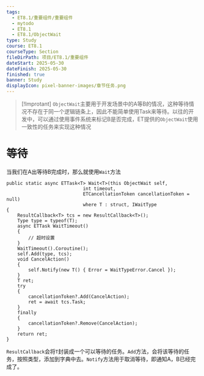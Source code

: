 ```yaml
---
tags:
  - ET8.1/重要组件/重要组件
  - mytodo
  - ET8.1
  - ET8.1/ObjectWait
type: Study
course: ET8.1
courseType: Section
fileDirPath: 项目/ET8.1/重要组件
dateStart: 2025-05-30
dateFinish: 2025-05-30
finished: true
banner: Study
displayIcon: pixel-banner-images/章节任务.png
---
```

>[!Improtant]
> `ObjectWait`主要用于开发场景中的A等B的情况，这种等待情况不存在于同一个逻辑链条上，因此不能简单使用Task来等待。以往的开发中，可以通过使用事件系统来标记B是否完成，ET提供的`ObjectWait`使用一致性的任务来实现这种情况

# 等待
当我们在A出等待B完成时，那么就使用`Wait`方法
```CSharp
public static async ETTask<T> Wait<T>(this ObjectWait self, 
                            int timeout, 
                            ETCancellationToken cancellationToken = null) 
                            where T : struct, IWaitType
{
    ResultCallback<T> tcs = new ResultCallback<T>();
    Type type = typeof(T);
    async ETTask WaitTimeout()
    {
        // 超时设置
    }
    WaitTimeout().Coroutine();
    self.Add(type, tcs);
    void CancelAction()
    {
        self.Notify(new T() { Error = WaitTypeError.Cancel });
    }
    T ret;
    try
    {
        cancellationToken?.Add(CancelAction);
        ret = await tcs.Task;
    }
    finally
    {
        cancellationToken?.Remove(CancelAction);    
    }
    return ret;
}
```
`ResultCallback`会将`T`封装成一个可以等待的任务。`Add`方法，会将该等待的任务，按照类型，添加到字典中去。`Notify`方法用于取消等待，即通知A，B已经完成了。